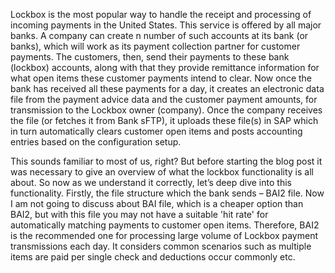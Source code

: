 Lockbox is the most popular way to handle the receipt and processing of incoming payments in the United States. This service is offered by all major banks. A company can create n number of such accounts at its bank (or banks), which will work as its payment collection partner for customer payments. The customers, then, send their payments to these bank (lockbox) accounts, along with that they provide remittance information for what open items these customer payments intend to clear. Now once the bank has received all these payments for a day, it creates an electronic data file from the payment advice data and the customer payment amounts, for transmission to the Lockbox owner (company). Once the company receives the file (or fetches it from Bank sFTP), it uploads these file(s) in SAP which in turn automatically clears customer open items and posts accounting entries based on the configuration setup.

This sounds familiar to most of us, right? But before starting the blog post it was necessary to give an overview of what the lockbox functionality is all about. So now as we understand it correctly, let’s deep dive into this functionality. Firstly, the file structure which the bank sends – BAI2 file. Now I am not going to discuss about BAI file, which is a cheaper option than BAI2, but with this file you may not have a suitable 'hit rate' for automatically matching payments to customer open items. Therefore, BAI2 is the recommended one for processing large volume of Lockbox payment transmissions each day. It considers common scenarios such as multiple items are paid per single check and deductions occur commonly etc.